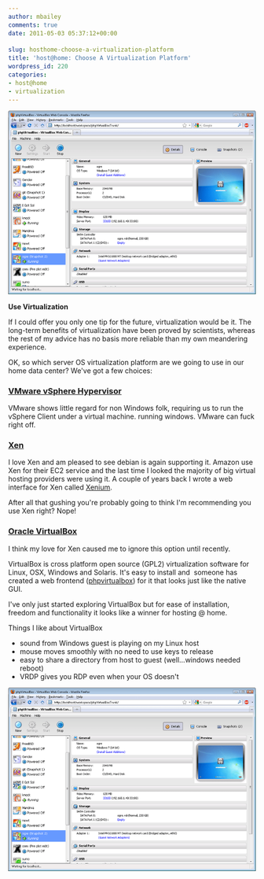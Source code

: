 ```yaml
---
author: mbailey
comments: true
date: 2011-05-03 05:37:12+00:00

slug: hosthome-choose-a-virtualization-platform
title: 'host@home: Choose A Virtualization Platform'
wordpress_id: 220
categories:
- host@home
- virtualization
---
```


![](../images/phpvbsm1.png)

**Use Virtualization**

If I could offer you only one tip for the future, virtualization would be it.
The long-term benefits of virtualization have been proved by scientists,
whereas the rest of my advice has no basis more reliable than my own meandering
experience.

OK, so which server OS virtualization platform are we going to use in our home data center? We've got a few choices:

### [VMware vSphere Hypervisor](http://www.vmware.com/products/vsphere-hypervisor/overview.html)

VMware shows little regard for non Windows folk, requiring us to run the
vSphere Client under a virtual machine. running windows. VMware can fuck right
off.

### [Xen](http://xen.org/)

I love Xen and am pleased to see debian is again supporting it. Amazon use Xen
for their EC2 service and the last time I looked the majority of big virtual
hosting providers were using it. A couple of years back I wrote a web interface
for Xen called [Xenium](https://github.com/mbailey/xenium).

After all that gushing you're probably going to think I'm recommending you use Xen right? Nope!


### [Oracle VirtualBox](http://www.virtualbox.org/)

I think my love for Xen caused me to ignore this option until recently.

VirtualBox is cross platform open source (GPL2) virtualization software for
Linux, OSX, Windows and Solaris. It's easy to install and  someone has created
a web frontend ([phpvirtualbox](http://code.google.com/p/phpvirtualbox/)) for
it that looks just like the native GUI.

I've only just started exploring VirtualBox but for ease of installation,
freedom and functionality it looks like a winner for hosting @ home.

Things I like about VirtualBox

  * sound from Windows guest is playing on my Linux host
  * mouse moves smoothly with no need to use keys to release
  * easy to share a directory from host to guest (well...windows needed reboot)
  * VRDP gives you RDP even when your OS doesn't

![](../images/phpvbsm1.png)
